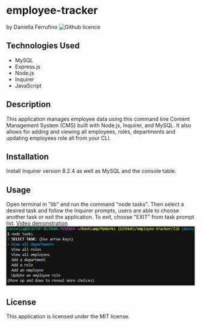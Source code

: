 # employee-tracker
by Daniella Ferrufino ![Github licence](http://img.shields.io/badge/license-MIT-yellowgreen.svg)

## Technologies Used
* MySQL
* Express.js
* Node.js
* Inquirer
* JavaScript

## Description
This application manages employee data using this command line Content Management System (CMS) built with Node.js, Inquirer, and MySQL. It also allows for adding and viewing all employees, roles, departments and updating employees role all from your CLI.

## Installation
Install Inquirer version 8.2.4 as well as MySQL and the console table.

## Usage
Open terminal in "lib" and run the command "node tasks". Then select a desired task and follow the Inquirer prompts, users are able to choose another task or exit the application. To exit, choose "EXIT" from task prompt list.
[Video demonstration](https://github.com/daniferru/employee-tracker/assets/120329230/f3e4b72c-517f-4137-8596-ae24428bb46f)<br>
<img src="/assets/images/employeetrack.PNG">

## License
This application is licensed under the MIT license.
